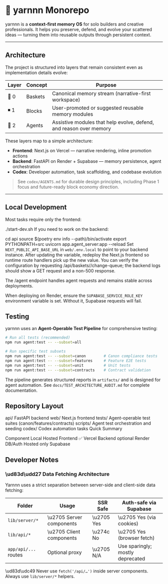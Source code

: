 # 🧶 yarnnn Monorepo  

yarnnn is a **context-first memory OS** for solo builders and creative professionals. It helps you preserve, defend, and evolve your scattered ideas — turning them into reusable outputs through persistent context.

---

## Architecture  

The project is structured into layers that remain consistent even as implementation details evolve:

| Layer | Concept | Purpose |
|--------|---------|---------|
| 🧺 0 | Baskets | Canonical memory stream (narrative-first workspace) |
| ◾ 1 | Blocks | User-promoted or suggested reusable memory modules |
| 🤖 2 | Agents | Assistive modules that help evolve, defend, and reason over memory |

These layers map to a simple architecture:

- **Frontend**: Next.js on Vercel — narrative rendering, inline promotion actions
- **Backend**: FastAPI on Render + Supabase — memory persistence, agent orchestration
- **Codex**: Developer automation, task scaffolding, and codebase evolution  

> See `codex/AGENTS.md` for durable design principles, including Phase 1 focus and future-ready block economy direction.

---

## Local Development  

Most tasks require only the frontend:

./start-dev.sh
If you need to work on the backend:

cd api
source $(poetry env info --path)/bin/activate
export PYTHONPATH=src
uvicorn app.agent_server:app --reload
Set `NEXT_PUBLIC_API_BASE_URL` in `web/.env.local` to point to your backend instance.
After updating the variable, redeploy the Next.js frontend so runtime route handlers pick up the new value.
You can verify the configuration by requesting /api/baskets/<id>/change-queue; the backend logs should show a GET request and a non-500 response.

The /agent endpoint handles agent requests and remains stable across deployments.

When deploying on Render, ensure the `SUPABASE_SERVICE_ROLE_KEY` environment
variable is set. Without it, Supabase requests will fail.

## Testing

yarnnn uses an **Agent-Operable Test Pipeline** for comprehensive testing:

```bash
# Run all tests (recommended)
npm run agent:test -- --subset=all

# Run specific test subsets
npm run agent:test -- --subset=canon        # Canon compliance tests
npm run agent:test -- --subset=features     # Feature E2E tests  
npm run agent:test -- --subset=unit         # Unit tests
npm run agent:test -- --subset=contracts    # Contract validation
```

The pipeline generates structured reports in `artifacts/` and is designed for agent automation. See `docs/TEST_ARCHITECTURE_AUDIT.md` for complete documentation.

## Repository Layout

api/   FastAPI backend
web/   Next.js frontend
tests/ Agent-operable test suites (canon/features/contracts)
scripts/ Agent test orchestration and seeding
codex/ Codex automation tasks
Quick Summary

Component	Local	Hosted
Frontend	✅	Vercel
Backend	optional	Render
DB/Auth	Hosted only	Supabase
## Developer Notes

### \ud83d\udd27 Data Fetching Architecture

Yarnnn uses a strict separation between server-side and client-side data fetching:

| Folder | Usage | SSR Safe | Auth-safe via Supabase |
|----------------------|--------------------|----------|-------------------------|
| `lib/server/*` | \u2705 Server components | \u2705 Yes | \u2705 Yes (via cookies) |
| `lib/api/*` | \u2705 Client components | \u274c No | \u2705 Yes (browser fetch) |
| `app/api/...` routes | Optional proxy | \u2705 N/A | Use sparingly; mostly deprecated |

\ud83d\udc49 Never use `fetch('/api/…')` inside server components. Always use `lib/server/*` helpers.
